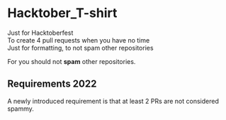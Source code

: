 # Hacktober_T-shirt
Just for Hacktoberfest  
To create 4 pull requests when you have no time  
Just for formatting, to not spam other repositories  


For you should not __spam__ other repositories.  

## Requirements 2022

A newly introduced requirement is that at least 2 PRs are not considered spammy.  

